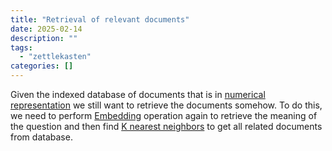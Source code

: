 ```yaml
---
title: "Retrieval of relevant documents"
date: 2025-02-14
description: ""
tags: 
  - "zettlekasten"
categories: []
---
```



Given the indexed database of documents that is in [numerical representation](Numerical%20representation%20for%20text%20search.md) we still want to retrieve the documents somehow. To do this, we need to perform [Embedding](Embeddings) operation again to retrieve the meaning of the question and then find [K nearest neighbors](KNN.md) to get all related documents from database.
